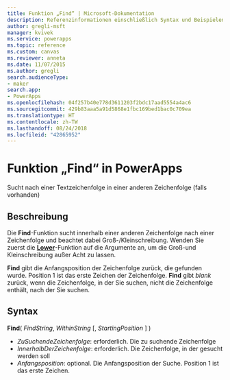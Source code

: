 ```yaml
---
title: Funktion „Find“ | Microsoft-Dokumentation
description: Referenzinformationen einschließlich Syntax und Beispielen für die Funktion „Find“ in PowerApps
author: gregli-msft
manager: kvivek
ms.service: powerapps
ms.topic: reference
ms.custom: canvas
ms.reviewer: anneta
ms.date: 11/07/2015
ms.author: gregli
search.audienceType:
- maker
search.app:
- PowerApps
ms.openlocfilehash: 04f257b40e778d3611203f2bdc17aad5554a4ac6
ms.sourcegitcommit: 429b83aaa5a91d5868e1fbc169bed1bac0c709ea
ms.translationtype: HT
ms.contentlocale: zh-TW
ms.lasthandoff: 08/24/2018
ms.locfileid: "42865952"
---
```

# <a name="find-function-in-powerapps"></a>Funktion „Find“ in PowerApps
Sucht nach einer Textzeichenfolge in einer anderen Zeichenfolge (falls vorhanden)

## <a name="description"></a>Beschreibung
Die **Find**-Funktion sucht innerhalb einer anderen Zeichenfolge nach einer Zeichenfolge und beachtet dabei Groß-/Kleinschreibung. Wenden Sie zuerst die **[Lower](function-lower-upper-proper.md)**-Funktion auf die Argumente an, um die Groß-und Kleinschreibung außer Acht zu lassen.

**Find** gibt die Anfangsposition der Zeichenfolge zurück, die gefunden wurde.  Position 1 ist das erste Zeichen der Zeichenfolge. **Find** gibt *blank* zurück, wenn die Zeichenfolge, in der Sie suchen, nicht die Zeichenfolge enthält, nach der Sie suchen.

## <a name="syntax"></a>Syntax
**Find**( *FindString*, *WithinString* [, *StartingPosition* ] )

* *ZuSuchendeZeichenfolge*: erforderlich.  Die zu suchende Zeichenfolge
* *InnerhalbDerZeichenfolge*: erforderlich.  Die Zeichenfolge, in der gesucht werden soll
* *Anfangsposition*: optional.  Die Anfangsposition der Suche.  Position 1 ist das erste Zeichen.

